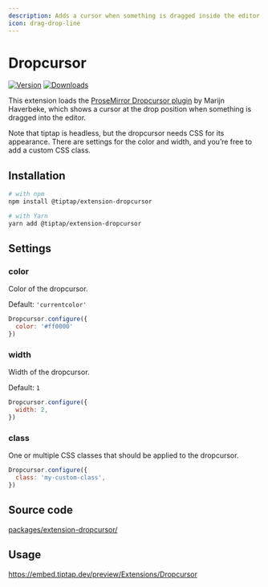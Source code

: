 ```yaml
---
description: Adds a cursor when something is dragged inside the editor.
icon: drag-drop-line
---
```


# Dropcursor
[![Version](https://img.shields.io/npm/v/@tiptap/extension-dropcursor.svg?label=version)](https://www.npmjs.com/package/@tiptap/extension-dropcursor)
[![Downloads](https://img.shields.io/npm/dm/@tiptap/extension-dropcursor.svg)](https://npmcharts.com/compare/@tiptap/extension-dropcursor?minimal=true)

This extension loads the [ProseMirror Dropcursor plugin](https://github.com/ProseMirror/prosemirror-dropcursor) by Marijn Haverbeke, which shows a cursor at the drop position when something is dragged into the editor.

Note that tiptap is headless, but the dropcursor needs CSS for its appearance. There are settings for the color and width, and you’re free to add a custom CSS class.

## Installation
```bash
# with npm
npm install @tiptap/extension-dropcursor

# with Yarn
yarn add @tiptap/extension-dropcursor
```

## Settings

### color
Color of the dropcursor.

Default: `'currentcolor'`

```js
Dropcursor.configure({
  color: '#ff0000'
})
```

### width
Width of the dropcursor.

Default: `1`

```js
Dropcursor.configure({
  width: 2,
})
```

### class
One or multiple CSS classes that should be applied to the dropcursor.

```js
Dropcursor.configure({
  class: 'my-custom-class',
})
```

## Source code
[packages/extension-dropcursor/](https://github.com/ueberdosis/tiptap/blob/main/packages/extension-dropcursor/)

## Usage
https://embed.tiptap.dev/preview/Extensions/Dropcursor
